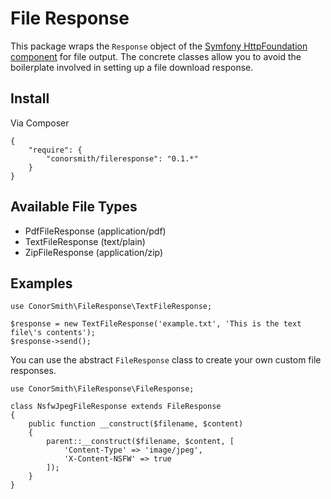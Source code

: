 # File Response

This package wraps the `Response` object of the [Symfony HttpFoundation component](http://symfony.com/doc/current/components/http_foundation/introduction.html) for file output. The concrete classes allow you to avoid the boilerplate involved in setting up a file download response.

## Install

Via Composer

```
{
    "require": {
        "conorsmith/fileresponse": "0.1.*"
    }
}
```

## Available File Types

* PdfFileResponse (application/pdf)
* TextFileResponse (text/plain)
* ZipFileResponse (application/zip)

## Examples

```
use ConorSmith\FileResponse\TextFileResponse;

$response = new TextFileResponse('example.txt', 'This is the text file\'s contents');
$response->send();
```

You can use the abstract `FileResponse` class to create your own custom file responses.

```
use ConorSmith\FileResponse\FileResponse;

class NsfwJpegFileResponse extends FileResponse
{
    public function __construct($filename, $content)
    {
        parent::__construct($filename, $content, [
            'Content-Type' => 'image/jpeg',
            'X-Content-NSFW' => true
        ]);
    }
}
```
